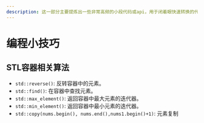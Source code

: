 ```yaml
---
description: 这一部分主要提炼出一些非常高频的小段代码或api，用于闭着眼快速转换的代码块
---
```


# 编程小技巧

## STL容器相关算法

* `std::reverse()`: 反转容器中的元素。
* `std::find()`: 在容器中查找元素。
* `std::max_element()`: 返回容器中最大元素的迭代器。
* `std::min_element()`: 返回容器中最小元素的迭代器。
* `std::copy(nums.begin(), nums.end(),nums1.begin()+1)`: 元素复制

